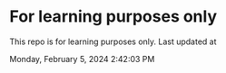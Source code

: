 # For learning purposes only
This repo is for learning purposes only.
Last updated at

Monday, February 5, 2024 2:42:03 PM


